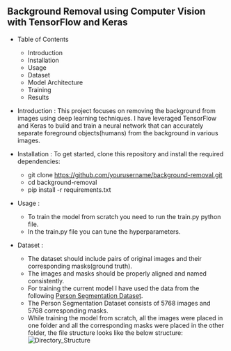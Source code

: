 ## Background Removal using Computer Vision with TensorFlow and Keras 

* Table of Contents
    - Introduction
    - Installation
    - Usage
    - Dataset
    - Model Architecture
    - Training
    - Results

* Introduction :
    This project focuses on removing the background from images using deep learning techniques. I have leveraged TensorFlow and Keras to build and train a neural network that can accurately separate foreground objects(humans) from the background in various images.

* Installation :
    To get started, clone this repository and install the required dependencies:
    - git clone https://github.com/yourusername/background-removal.git
    - cd background-removal
    - pip install -r requirements.txt

* Usage :
    - To train the model from scratch you need to run the train.py python file.
    - In the train.py file you can tune the hyperparameters.

* Dataset :
    - The dataset should include pairs of original images and their corresponding masks(ground truth).
    - The images and masks should be properly aligned and named consistently.
    - For training the current model I have used the data from the following [Person Segmentation Dataset](https://www.kaggle.com/datasets/nikhilroxtomar/person-segmentation?resource=download).
    - The Person Segmentation Dataset consists of 5768 images and 5768 corresponding masks.
    - While training the model from scratch, all the images were placed in one folder and all the corresponding masks were placed in the other folder, the file structure looks like the below structure:
        ![Directory_Structure](C:\Users\samru\Study\Study_Abroad\Projects_To_Showcase\Background_Removal\directory_structure.png) 
